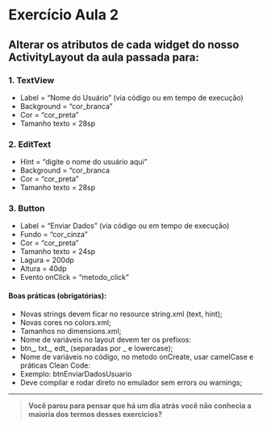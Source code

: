 # Exercício Aula 2

## Alterar os atributos de cada widget do nosso ActivityLayout da aula passada para:
### 1. TextView
* Label  = “Nome do Usuário” (via código ou em tempo de execução)
* Background = “cor_branca”
* Cor = “cor_preta”
* Tamanho texto = 28sp

### 2. EditText
* Hint  = “digite o nome do usuário aqui”
* Background = “cor_branca
* Cor = “cor_preta”
* Tamanho texto = 28sp

### 3. Button
* Label = “Enviar Dados”  (via código ou em tempo de execução)
* Fundo = “cor_cinza”
* Cor = “cor_preta”
* Tamanho texto = 24sp
* Lagura = 200dp
* Altura = 40dp
* Evento onClick = “metodo_click”

####  **Boas práticas (obrigatórias):**
* Novas strings devem ficar no resource string.xml (text, hint);
* Novas cores no colors.xml;
* Tamanhos no dimensions.xml;
* Nome de variáveis no layout devem ter os prefixos:
* btn_, txt_, edt_ (separadas por _ e lowercase);
* Nome de variáveis no código, no metodo onCreate, usar camelCase e práticas Clean Code:
* Exemplo: btnEnviarDadosUsuario
* Deve compilar e rodar direto no emulador sem errors ou warnings;

------------

> **Você parou para pensar que há um dia atrás você não conhecia a maioria dos termos desses exercicios?**
